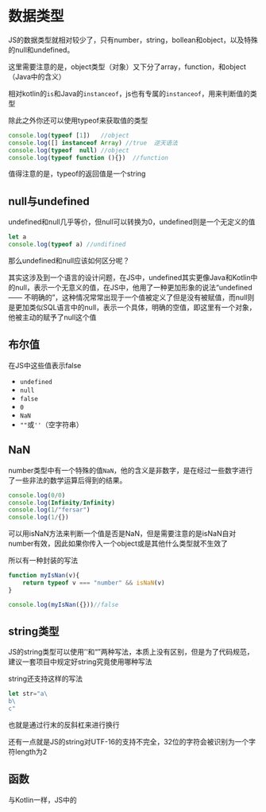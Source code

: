# 数据类型

JS的数据类型就相对较少了，只有number，string，bollean和object，以及特殊的null和undefined。

这里需要注意的是，object类型（对象）又下分了array，function，和object（Java中的含义）

相对kotlin的`is`和Java的`instanceof`，js也有专属的`instanceof`，用来判断值的类型

除此之外你还可以使用typeof来获取值的类型

```js
console.log(typeof [1])   //object
console.log([] instanceof Array) //true  逆天语法
console.log(typeof  null) //object
console.log(typeof function (){})  //function
```

 值得注意的是，typeof的返回值是一个string

## null与undefined

undefined和null几乎等价，但null可以转换为0，undefined则是一个无定义的值

```js
let a  
console.log(typeof a) //undifined
```

那么undefined和null应该如何区分呢？

其实这涉及到一个语言的设计问题，在JS中，undefined其实更像Java和Kotlin中的null，表示一个无意义的值，在JS中，他用了一种更加形象的说法“undefined—— 不明确的”，这种情况常常出现于一个值被定义了但是没有被赋值，而null则是更加类似SQL语言中的null，表示一个具体，明确的空值，即这里有一个对象，他被主动的赋予了null这个值

## 布尔值

在JS中这些值表示false

- `undefined`
- `null`
- `false`
- `0`
- `NaN`
- `""`或`''`（空字符串）

## NaN

number类型中有一个特殊的值`NaN`，他的含义是非数字，是在经过一些数字进行了一些非法的数学运算后得到的结果。

```js
console.log(0/0)  
console.log(Infinity/Infinity)  
console.log(1/"fersar")  
console.log(1/{})
```

可以用isNaN方法来判断一个值是否是NaN，但是需要注意的是isNaN自对number有效，因此如果你传入一个object或是其他什么类型就不生效了

所以有一种封装的写法

```js
function myIsNan(v){
	return typeof v === "number" && isNaN(v)
}

console.log(myIsNan({}))//false
```

## string类型

JS的string类型可以使用’‘和“”两种写法，本质上没有区别，但是为了代码规范，建议一套项目中规定好string究竟使用哪种写法

string还支持这样的写法

```js
let str="a\
b\
c"
```

也就是通过行末的反斜杠来进行换行

还有一点就是JS的string对UTF-16的支持不完全，32位的字符会被识别为一个字符length为2

## 函数

与Kotlin一样，JS中的